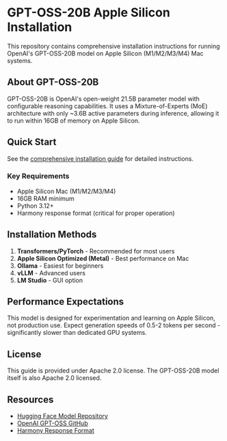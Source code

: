 # GPT-OSS-20B Apple Silicon Installation

This repository contains comprehensive installation instructions for running OpenAI's GPT-OSS-20B model on Apple Silicon (M1/M2/M3/M4) Mac systems.

## About GPT-OSS-20B

GPT-OSS-20B is OpenAI's open-weight 21.5B parameter model with configurable reasoning capabilities. It uses a Mixture-of-Experts (MoE) architecture with only ~3.6B active parameters during inference, allowing it to run within 16GB of memory on Apple Silicon.

## Quick Start

See the [comprehensive installation guide](GPT-OSS-20B-Installation-Guide.md) for detailed instructions.

### Key Requirements
- Apple Silicon Mac (M1/M2/M3/M4)
- 16GB RAM minimum
- Python 3.12+
- Harmony response format (critical for proper operation)

## Installation Methods

1. **Transformers/PyTorch** - Recommended for most users
2. **Apple Silicon Optimized (Metal)** - Best performance on Mac
3. **Ollama** - Easiest for beginners
4. **vLLM** - Advanced users
5. **LM Studio** - GUI option

## Performance Expectations

This model is designed for experimentation and learning on Apple Silicon, not production use. Expect generation speeds of 0.5-2 tokens per second - significantly slower than dedicated GPU systems.

## License

This guide is provided under Apache 2.0 license. The GPT-OSS-20B model itself is also Apache 2.0 licensed.

## Resources

- [Hugging Face Model Repository](https://huggingface.co/openai/gpt-oss-20b)
- [OpenAI GPT-OSS GitHub](https://github.com/openai/gpt-oss)
- [Harmony Response Format](https://github.com/openai/harmony)